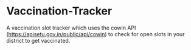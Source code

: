 # Vaccination-Tracker
A vaccination slot tracker which uses the cowin API (https://apisetu.gov.in/public/api/cowin) to check for open slots in your district to get vaccinated.
